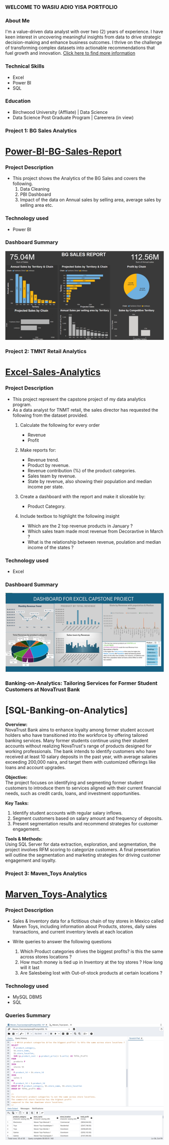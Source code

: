 ### WELCOME TO WASIU ADIO YISA PORTFOLIO

### About Me

I'm a value-driven data analyst with over two (2) years of experience. I have keen interest in uncovering meaningful insights from data to drive strategic decision-making and enhance business outcomes. I thrive on the challenge of transforming complex datasets into actionable recommendations that fuel growth and innovation. [Click here to find more information](https://www.linkedin.com/in/yisawasiu/)


### Technical Skills
- Excel
- Power BI
- SQL

### Education
- Birchwood University (Affliate) | Data Science
- Data Science Post Graduate Program | Careerera (in view)

### Project 1: BG Sales Analytics

# [Power-BI-BG-Sales-Report](https://github.com/GreatYisa/Power-BI-BG-Sales-Report)

### Project Description
- This project shows the Analytics of the BG Sales and covers the following.
  1. Data Cleaning
  2. PBI Dashboard
  3. Impact of the data on Annual sales by selling area, average sales by selling area etc.

### Technology used
  - Power BI
  
### Dashboard Summary
![Dashboard image](Screenshot%202024-06-10%20210238.png)


### Project 2: TMNT Retail Analytics

# [Excel-Sales-Analytics](https://github.com/GreatYisa/Excel-Sales-Analytics)

### Project Description
- This project represent the capstone project of my data analytics program.
- As a data analyst for TNMT retail, the sales director has requested the following from the dataset provided.
  1.  Calculate the following for every order
      - Revenue
      - Profit
        
  2. Make reports for:
      - Revenue trend.
      - Product by revenue.
      - Revenue contribution (%) of the product categories.
      -  Sales team by revenue.
      -  State by revenue, also showing their population and median income per state.
        
  3. Create a dashboard with the report and make it sliceable by:
      - Product Category.
        
  4. Include textbox to highlight the following insight
      - Which are the 2 top revenue products in January ?
      - Which sales team made most revenue from Decoravtive in March ?
      - What is the relationship between revenue, poulation and median income of the states ?

### Technology used
  - Excel
  
### Dashboard Summary
![Dashboard image](Screenshot%202024-06-10%20213350.png)

### Banking-on-Analytics: Tailoring Services for Former Student Customers at NovaTrust Bank
# [SQL-Banking-on-Analytics]
**Overview:**  
NovaTrust Bank aims to enhance loyalty among former student account holders who have transitioned into the workforce by offering tailored banking services. Many former students continue using their student accounts without realizing NovaTrust's range of products designed for working professionals. The bank intends to identify customers who have received at least 10 salary deposits in the past year, with average salaries exceeding 200,000 naira, and target them with customized offerings like loans and account upgrades.

**Objective:**  
The project focuses on identifying and segmenting former student customers to introduce them to services aligned with their current financial needs, such as credit cards, loans, and investment opportunities.

**Key Tasks:**
1. Identify student accounts with regular salary inflows.
2. Segment customers based on salary amount and frequency of deposits.
3. Present segmentation results and recommend strategies for customer engagement.

**Tools & Methods:**  
Using SQL Server for data extraction, exploration, and segmentation, the project involves RFM scoring to categorize customers. A final presentation will outline the segmentation and marketing strategies for driving customer engagement and loyalty.

























### Project 3: Maven_Toys Analytics

# [Marven_Toys-Analytics](https://github.com/GreatYisa/Maven_Toys-SQL-Project)

### Project Description
- Sales & Inventory data for a fictitious chain of toy stores in Mexico called Maven Toys, including information about Products, stores, daily sales transactions, and current inventory levels at each
  location

- Write queries to answer the following questions
  1. Which Product categories drives the biggest profits? is this the same across stores locations ?
  2. How much money is tied up in Inventory at the toy stores ? How long will it last
  3. Are Salesbeing lost with Out-of-stock products at certain locations ?

### Technology used
  - MySQL DBMS
  - SQL
  
### Queries Summary
![Queries image](https://github.com/GreatYisa/Maven_Toys-SQL-Project/blob/main/images/Screenshot%202024-06-17%20114249.png)
